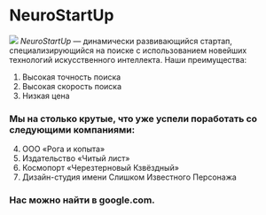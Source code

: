 # NeuroStartUp
![](https://netology-code.github.io/git-homeworks/introduction/assets/logo.png)
*NeuroStartUp* — динамически развивающийся стартап, специализирующийся на поиске с использованием новейших технологий искусственного интеллекта.
Наши преимущества:
1. Высокая точность поиска
2. Высокая скорость поиска
3. Низкая цена

### Мы на столько крутые, что уже успели поработать со следующими компаниями:

4. ООО «Рога и копыта»
5. Издательство «Читый лист»
6. Космопорт «Черезтерновый Кзвёздный»
7. Дизайн-студия имени Слишком Известного Персонажа
### Нас можно найти в google.com.